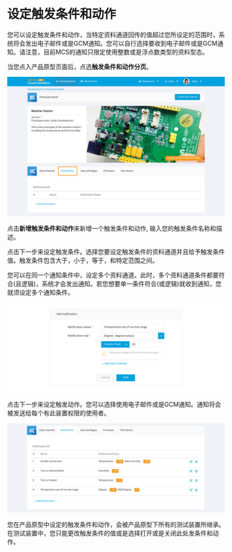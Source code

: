 # 设定触发条件和动作

您可以设定触发条件和动作，当特定资料通道回传的值超过您所设定的范围时，系统将会发出电子邮件或是GCM通知。您可以自行选择要收到电子邮件或是GCM通知。请注意，目前MCS的通知只限定使用整数或是浮点数类型的资料型态。

当您点入产品原型页面后，点选**触发条件和动作分页**。

![](../images/notification/not1.jpg)

点击**新增触发条件和动作**来新增一个触发条件和动作, 输入您的触发条件名称和描述。

点击下一步来设定触发条件。选择您要设定触发条件的资料通道并且给予触发条件值。触发条件包含大于，小于，等于，和特定范围之间。

您可以在同一个通知条件中，设定多个资料通道。此时，多个资料通道条件都要符合(且逻辑)，系统才会发出通知。若您想要单一条件符合(或逻辑)就收到通知，您就须设定多个通知条件。

![](../images/notification/not2.jpg)

点击下一步来设定触发动作。您可以选择使用电子邮件或是GCM通知。通知将会被发送给每个有此装置权限的使用者。



![](../images/notification/not3.jpg)

您在产品原型中设定的触发条件和动作，会被产品原型下所有的测试装置所继承。在测试装置中，您只能更改触发条件的值或是选择打开或是关闭此处发条件和动作。
